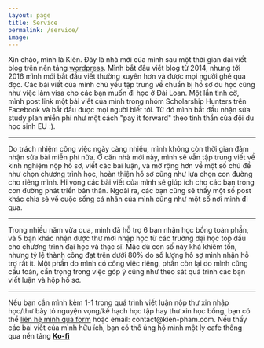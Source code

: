 ```yaml
---
layout: page
title: Service
permalink: /service/
image:
---
```

  
<p> Xin chào, mình là Kiên. Đây là nhà mới của mình sau một thời gian dài viết blog trên nền tảng <a href="https://eldlrjn.wordpress.com/">wordpress</a>. Mình bắt đầu viết blog từ 2014, nhưng tới 2016 mình mới bắt đầu viết thường xuyên hơn và được mọi người ghé qua đọc. Các bài viết của mình chủ yếu tập trung về chuẩn bị hồ sơ du học cũng như việc làm visa cho các bạn muốn đi học ở Đài Loan. Một lần tình cờ, mình post link một bài viết của mình trong nhóm Scholarship Hunters trên Facebook và bắt đầu được mọi người biết tới. Từ đó mình bắt đầu nhận sửa study plan miễn phí như một cách "pay it forward" theo tinh thần của đội du học sinh EU :).</p>
<hr class="paragraph-divider">
<p>Do trách nhiệm công việc ngày càng nhiều, mình không còn thời gian đảm nhận sửa bài miễn phí nữa. Ở căn nhà mới này, mình sẽ vẫn tập trung viết về kinh nghiệm nộp hồ sơ, viết các bài luận, và mở rộng hơn về một số chủ đề như chọn chương trình học, hoàn thiện hồ sơ cũng như lựa chọn con đường cho riêng mình. Hi vọng các bài viết của mình sẽ giúp ích cho các bạn trong con đường phát triển bản thân. Ngoài ra, các bạn cũng sẽ thấy một số post khác chia sẻ về cuộc sống cá nhân của mình cũng như một số nơi mình đi qua.</p>
<hr class="paragraph-divider">
<p>Trong nhiều năm vừa qua, mình đã hỗ trợ 6 bạn nhận học bổng toàn phần, và 5 bạn khác nhận được thư mời nhập học từ các trường đại học top đầu cho chương trình đại học và thạc sĩ. Mặc dù con số này khá khiêm tốn, nhưng tỷ lệ thành công đạt trên dưới 80% do số lượng hồ sợ mình nhận hỗ trợ rất ít. Một phần do mình có công việc riêng, phần còn lại do mình cũng cầu toàn, cẩn trọng trong việc góp ý cũng như theo sát quá trình các bạn viết luận và hộp hồ sơ.</p>
<hr class="paragraph-divider">
<p>Nếu bạn cần mình kèm 1-1 trong quá trình viết luận nộp thư xin nhập học/thư bày tỏ nguyện vọng/kế hạch học tập hay thư xin học bổng, bạn có thể <a href="https://kien-pham.com/contact">liên hệ mình qua form</a> hoặc email: contact@kien-pham.com. Nếu thấy các bài viết của mình hữu ích, bạn có thể ủng hộ mình một ly cafe thông qua nền tảng <a href="https://ko-fi.com/kienphamtrung"><b>Ko-fi</b></a></p>

